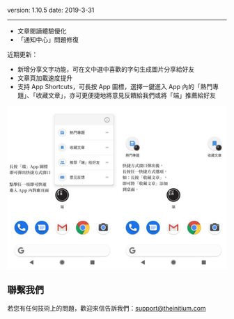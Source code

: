 version: 1.10.5
date: 2019-3-31

---

- 文章閱讀體驗優化
- 「通知中心」問題修復

近期更新：
- 新增分享文字功能，可在文中選中喜歡的字句生成圖片分享給好友
- 文章頁加載速度提升
- 支持 App  Shortcuts，可長按 App 圖標，選擇一鍵進入 App 內的「熱門專題」、「收藏文章」，亦可更便捷地將意見反饋給我們或將「端」推薦給好友

![Today Widget](./initium-shortcuts.png)

## 聯繫我們

若您有任何技術上的問題，歡迎來信告訴我們：[support@theinitium.com](mailto:support@theinitium.com)